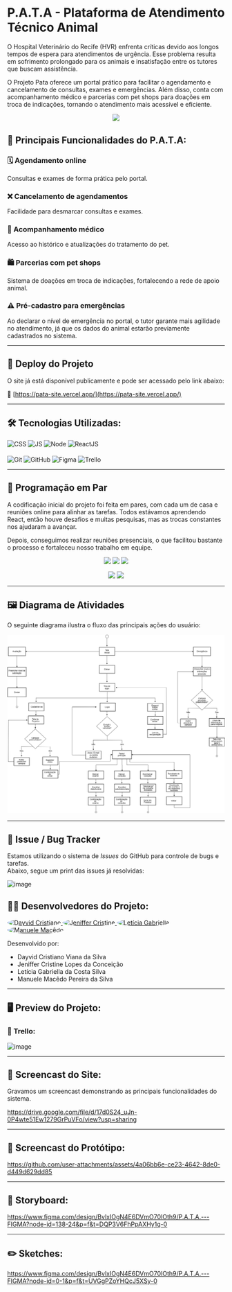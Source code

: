 # P.A.T.A - Plataforma de Atendimento Técnico Animal

O Hospital Veterinário do Recife (HVR) enfrenta críticas devido aos longos tempos de espera para atendimentos de urgência. Esse problema resulta em sofrimento prolongado para os animais e insatisfação entre os tutores que buscam assistência.

O Projeto Pata oferece um portal prático para facilitar o agendamento e cancelamento de consultas, exames e emergências. Além disso, conta com acompanhamento médico e parcerias com pet shops para doações em troca de indicações, tornando o atendimento mais acessível e eficiente.

<p align="center">
  <img src="https://github.com/user-attachments/assets/e0856776-b743-405f-8dd1-42c766a45506"
 width="600" />
</p>

## 🔹 Principais Funcionalidades do P.A.T.A:

### 🗓️ Agendamento online  
Consultas e exames de forma prática pelo portal.  

### ❌ Cancelamento de agendamentos  
Facilidade para desmarcar consultas e exames.  

### 🏥 Acompanhamento médico  
Acesso ao histórico e atualizações do tratamento do pet.  

### 🛍️ Parcerias com pet shops  
Sistema de doações em troca de indicações, fortalecendo a rede de apoio animal.  

### ⚠️ Pré-cadastro para emergências  
Ao declarar o nível de emergência no portal, o tutor garante mais agilidade no atendimento, já que os dados do animal estarão previamente cadastrados no sistema.

---

## 🚀 Deploy do Projeto

O site já está disponível publicamente e pode ser acessado pelo link abaixo:

🔗 [https://pata-site.vercel.app/](https://pata-site.vercel.app/)

---
## 🛠 Tecnologias Utilizadas:

<div style="display: inline_block">
  <img align="center" alt="CSS" heigth="30" width="40" src="https://cdn.jsdelivr.net/gh/devicons/devicon@latest/icons/css3/css3-original.svg">
  <img align="center" alt="JS" heigth="30" width="40" src="https://cdn.jsdelivr.net/gh/devicons/devicon@latest/icons/javascript/javascript-original.svg">
  <img align="center" alt="Node" heigth="30" width="40" src="https://cdn.jsdelivr.net/gh/devicons/devicon@latest/icons/nodejs/nodejs-original.svg">
  <img align="center" alt="ReactJS" heigth="30" width="40" src="https://cdn.jsdelivr.net/gh/devicons/devicon@latest/icons/react/react-original.svg">
</div>

<br>

<div style="display: inline_block">
  <img align="center" alt="Git" heigth="30" width="40" src="https://cdn.jsdelivr.net/gh/devicons/devicon@latest/icons/git/git-original.svg">
  <img align="center" alt="GitHub" heigth="30" width="40" src="https://cdn.jsdelivr.net/gh/devicons/devicon@latest/icons/github/github-original.svg">
  <img align="center" alt="Figma" heigth="30" width="40" src="https://cdn.jsdelivr.net/gh/devicons/devicon@latest/icons/figma/figma-original.svg">
  <img align="center" alt="Trello" heigth="30" width="40" src="https://cdn.jsdelivr.net/gh/devicons/devicon@latest/icons/trello/trello-original.svg">
</div>

---

## 👥 Programação em Par

A codificação inicial do projeto foi feita em pares, com cada um de casa e reuniões online para alinhar as tarefas. Todos estávamos aprendendo React, então houve desafios e muitas pesquisas, mas as trocas constantes nos ajudaram a avançar. 

Depois, conseguimos realizar reuniões presenciais, o que facilitou bastante o processo e fortaleceu nosso trabalho em equipe.

<p align="center">
  <img src="https://github.com/user-attachments/assets/061a3a54-8c78-42db-9c12-8c21d8813ea8" width="150" />
  <img src="https://github.com/user-attachments/assets/6b705203-c0fe-4fd9-b609-464a52a42f27" width="150" />
  <img src="https://github.com/user-attachments/assets/95529717-b5f2-478b-b52d-fdeaa43d6b50" width="150" />
</p>

<p align="center">
  <img src="https://github.com/user-attachments/assets/396bc1a2-5b32-4a3c-80a8-b55bec6a210c" width="150" />
  <img src="https://github.com/user-attachments/assets/037c74f4-0921-44ba-8a38-250078e0b91f" width="150" />
</p>

---

## 🖼️ Diagrama de Atividades

O seguinte diagrama ilustra o fluxo das principais ações do usuário:

![Diagrama de Atividades](public/imagens/Diagrama%20PATA.drawio.png)

---

## 🐞 Issue / Bug Tracker

Estamos utilizando o sistema de *Issues* do GitHub para controle de bugs e tarefas.  
Abaixo, segue um print das issues já resolvidas:

![image](https://github.com/user-attachments/assets/046a6df8-38f5-4bce-bbc9-6388422394b3)

## 👨‍💻 Desenvolvedores do Projeto:

<a href="https://github.com/dayvidcristiano">
  <img style="border-radius: 50%" src="https://avatars.githubusercontent.com/u/180871184?v=4" width="100px;" alt="Dayvid Cristiano"/>
</a>
<a href="https://github.com/jenixcri">
  <img style="border-radius: 50%" src="https://avatars.githubusercontent.com/u/180560755?v=4" width="100px;" alt="Jeniffer Cristine"/>
</a>
<a href="https://github.com/Leticia-Gabs">
  <img style="border-radius: 50%" src="https://avatars.githubusercontent.com/u/179833715?v=4" width="100px;" alt="Letícia Gabriella"/>
</a>
<a href="https://github.com/ManueleMacedo">
  <img style="border-radius: 50%" src="https://avatars.githubusercontent.com/u/170131973?v=4" width="100px;" alt="Manuele Macêdo"/>
</a>

Desenvolvido por:
- Dayvid Cristiano Viana da Silva
- Jeniffer Cristine Lopes da Conceição
- Letícia Gabriella da Costa Silva
- Manuele Macêdo Pereira da Silva

---

## 🖥️ Preview do Projeto:

### 📌 Trello:

![image](https://github.com/user-attachments/assets/882f67c6-4444-4c4a-b2f1-fa1d20b3f41b)

---

## 🎥 Screencast do Site:

Gravamos um screencast demonstrando as principais funcionalidades do sistema.  

https://drive.google.com/file/d/17d0S24_uJn-0P4wte51Ew1279GrPuVFo/view?usp=sharing

---

## 🎥 Screencast do Protótipo:


https://github.com/user-attachments/assets/4a06bb6e-ce23-4642-8de0-d449d629dd85

---

## 🎨 Storyboard:
https://www.figma.com/design/BvlxIOgN4E6DVmO70IOth9/P.A.T.A.---FIGMA?node-id=138-24&p=f&t=DQP3V6FhPpAXHy1q-0

---

## ✏️ Sketches:
https://www.figma.com/design/BvlxIOgN4E6DVmO70IOth9/P.A.T.A.---FIGMA?node-id=0-1&p=f&t=UVGgPZoYHQcJ5XSy-0


